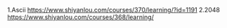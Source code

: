 1.Ascii
https://www.shiyanlou.com/courses/370/learning/?id=1191
2.2048
https://www.shiyanlou.com/courses/368/learning/
